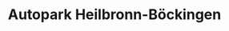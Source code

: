 ---
title: "Autopark Heilbronn-Böckingen"
url: /heilbronn/autopark-heilbronn-boeckingen/
shop: Autohaus
---